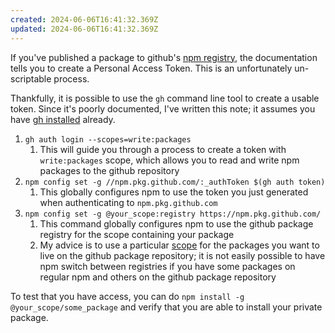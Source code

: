 ```yaml
---
created: 2024-06-06T16:41:32.369Z
updated: 2024-06-06T16:41:32.369Z
---
```

If you've published a package to github's [npm registry](https://docs.github.com/en/packages/working-with-a-github-packages-registry/working-with-the-npm-registry), the documentation tells you to create a Personal Access Token. This is an unfortunately un-scriptable process.

Thankfully, it is possible to use the `gh` command line tool to create a usable token. Since it's poorly documented, I've written this note; it assumes you have [gh installed](https://github.com/cli/cli?tab=readme-ov-file#installation) already.

1. `gh auth login --scopes=write:packages`
	1. This will guide you through a process to create a token with `write:packages` scope, which allows you to read and write npm packages to the github repository
2. `npm config set -g //npm.pkg.github.com/:_authToken $(gh auth token)`
	1. This globally configures npm to use the token you just generated when authenticating to `npm.pkg.github.com`
3. `npm config set -g @your_scope:registry https://npm.pkg.github.com/` 
	1. This command globally configures npm to use the github package registry for the scope containing your package
	2. My advice is to use a particular [scope](https://docs.npmjs.com/cli/v9/using-npm/scope) for the packages you want to live on the github package repository; it is not easily possible to have npm switch between registries if you have some packages on regular npm and others on the github package repository

To test that you have access, you can do `npm install -g @your_scope/some_package` and verify that you are able to install your private package.